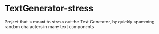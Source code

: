 # TextGenerator-stress
Project that is meant to stress out the Text Generator, by quickly spamming random characters in many text components
